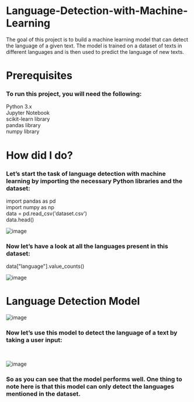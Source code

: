 # Language-Detection-with-Machine-Learning
The goal of this project is to build a machine learning model that can detect the language of a given text. The model is trained on a dataset of texts in different languages and is then used to predict the language of new texts.

# Prerequisites
<h3>To run this project, you will need the following:<br></h3>

Python 3.x<br>
Jupyter Notebook<br>
scikit-learn library<br>
pandas library<br>
numpy library<br>


# How did I do?

<h3>Let’s start the task of language detection with machine learning by importing the necessary Python libraries and the dataset:<br></h3>
import pandas as pd<br>
import numpy as np<br>
data = pd.read_csv('dataset.csv')<br>
data.head()<br>

![image](https://github.com/Sanketarali/Language-Detection-with-Machine-Learning/assets/110754364/d6535709-4577-459f-893d-9c5d530a2ebf)

  <h3>Now let’s have a look at all the languages present in this dataset:<br></h3>

data["language"].value_counts()<br>

![image](https://github.com/Sanketarali/Language-Detection-with-Machine-Learning/assets/110754364/47b5bfd9-1c97-46a6-bcf0-01c9da9952b0)

# Language Detection Model
![image](https://github.com/Sanketarali/Language-Detection-with-Machine-Learning/assets/110754364/4e0c9129-c884-4381-b5d6-9a93163e655a)


<h3>Now let’s use this model to detect the language of a text by taking a user input:<br></h3><br>

![image](https://github.com/Sanketarali/Language-Detection-with-Machine-Learning/assets/110754364/c3f7d948-c4aa-4ce9-848d-48e0dcda19c5)


<h3>So as you can see that the model performs well. One thing to note here is that this model can only detect the languages mentioned in the dataset.</h3>



